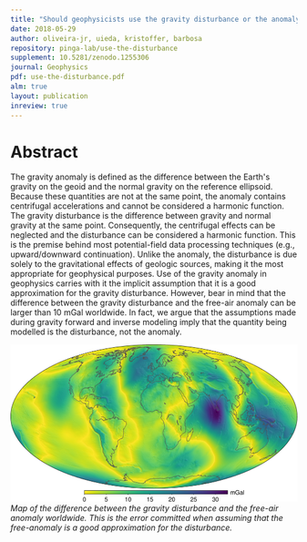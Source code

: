 ```yaml
---
title: "Should geophysicists use the gravity disturbance or the anomaly?"
date: 2018-05-29
author: oliveira-jr, uieda, kristoffer, barbosa
repository: pinga-lab/use-the-disturbance
supplement: 10.5281/zenodo.1255306
journal: Geophysics
pdf: use-the-disturbance.pdf
alm: true
layout: publication
inreview: true
---
```



# Abstract

The gravity anomaly is defined as the difference between the Earth's gravity on
the geoid and the normal gravity on the reference ellipsoid. Because these
quantities are not at the same point, the anomaly contains centrifugal
accelerations and cannot be considered a harmonic function. The gravity
disturbance is the difference between gravity and normal gravity at the same
point. Consequently, the centrifugal effects can be neglected and the
disturbance can be considered a harmonic function. This is the premise behind
most potential-field data processing techniques (e.g., upward/downward
continuation). Unlike the anomaly, the disturbance is due solely to the
gravitational effects of geologic sources, making it the most appropriate for
geophysical purposes. Use of the gravity anomaly in geophysics carries with it
the implicit assumption that it is a good approximation for the gravity
disturbance. However, bear in mind that the difference between the gravity
disturbance and the free-air anomaly can be larger than 10 mGal worldwide. In
fact, we argue that the assumptions made during gravity forward and inverse
modeling imply that the quantity being modelled is the disturbance, not the
anomaly.

![Difference between the gravity disturbance and the free-air anomaly.](/images/difference-disturbance-free-air.png)
*Map of the difference between the gravity disturbance and the free-air anomaly worldwide.
This is the error committed when assuming that the free-anomaly is a good
approximation for the disturbance.*
